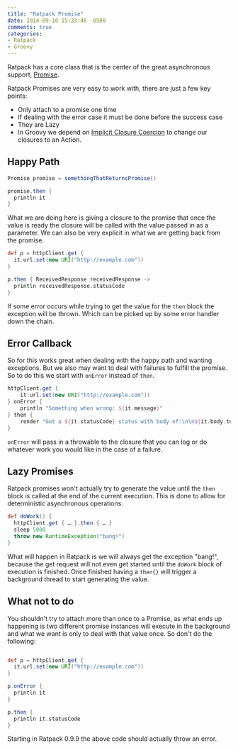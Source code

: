 ```yaml
---
title: "Ratpack Promise"
date: 2014-09-10 15:33:46 -0500
comments: true
categories:
- Ratpack
- Groovy
---
```

Ratpack has a core class that is the center of the great asynchronous support, [Promise](http://www.ratpack.io/manual/current/api/index.html?ratpack/exec/Promise.html).

Ratpack Promises are very easy to work with, there are just a few key points:

 * Only attach to a promise one time
 * If dealing with the error case it must be done before the success case
 * They are Lazy
 * In Groovy we depend on [Implicit Closure Coercion](http://mrhaki.blogspot.com/2013/11/groovy-goodness-implicit-closure.html) to change our closures to an Action.

## Happy Path

``` groovy Consuming Value from Promise
Promise promise = somethingThatReturnsPromise()

promise.then {
  println it
}
```

What we are doing here is giving a closure to the promise that once the value is ready the closure will be called with the value passed in as a parameter. We can also be very explicit in what we are getting back from the promise.

``` groovy Explicit Value from Promise
def p = httpClient.get {
  it.url.set(new URI("http://example.com"))
}

p.then { ReceivedResponse receivedResponse ->
  println receivedResponse.statusCode
}
```
If some error occurs while trying to get the value for the `then` block the exception will be thrown. Which can be picked up by some error handler down the chain.

## Error Callback

So for this works great when dealing with the happy path and wanting exceptions. But we also may want to deal with failures to fulfill the promise. So to do this we start with `onError` instead of `then`.

``` groovy Ratpack Promise with Failure Path
httpClient.get {
    it.url.set(new URI("http://example.com"))
} onError {
    println "Something when wrong: ${it.message}"
} then {
    render "Got a ${it.statusCode} status with body of:\n\n${it.body.text}"
}
```
`onError` will pass in a throwable to the closure that you can log or do whatever work you would like in the case of a failure.

## Lazy Promises

Ratpack promises won't actually try to generate the value until the `then` block is called at the end of the current execution. This is done to allow for deterministic asynchronous operations.

``` groovy Deterministic Promise
def doWork() {
  httpClient.get { … }.then { … }
  sleep 5000
  throw new RuntimeException("bang!")
}
```

What will happen in Ratpack is we will always get the exception "bang!", because the get request will not even get started until the `doWork` block of execution is finished. Once finished having a `then{}` will trigger a background thread to start generating the value.

## What not to do

You shouldn't try to attach more than once to a Promise, as what ends up happening is two different promise instances will execute in the background and what we want is only to deal with that value once. So don't do the following:

``` groovy Don't do this

def p = httpClient.get {
  it.url.set(new URI("http://example.com"))
}

p.onError {
  println it
}

p.then {
  println it.statusCode
}

```
Starting in Ratpack 0.9.9 the above code should actually throw an error.
